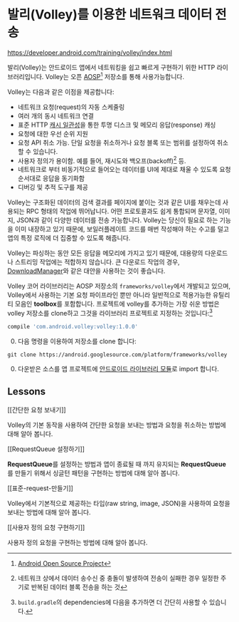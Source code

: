 # 발리(Volley)를 이용한 네트워크 데이터 전송

https://developer.android.com/training/volley/index.html

발리(Volley)는 안드로이드 앱에서 네트워킹을 쉽고 빠르게 구현하기 위한 HTTP 라이브러리입니다. Volley는 오픈 [AOSP](https://android.googlesource.com/platform/frameworks/volley)[^AOSP] 저장소를 통해 사용가능합니다.

[^AOSP]: [Android Open Source Project](https://source.android.com/)

Volley는 다음과 같은 이점을 제공합니다: 

* 네트워크 요청(request)의 자동 스케줄링
* 여러 개의 동시 네트워크 연결
* 표준 HTTP [캐시 일관성](https://ko.wikipedia.org/wiki/%EC%BA%90%EC%8B%9C_%EC%9D%BC%EA%B4%80%EC%84%B1)을 통한 투명 디스크 및 메모리 응답(response) 캐싱
* 요청에 대한 우선 순위 지원
* 요청 API 취소 가능. 단일 요청을 취소하거나 요청 블록 또는 범위를 설정하여 취소할 수 있습니다.
* 사용자 정의가 용이함. 예를 들어, 재시도와 백오프(backoff)[^backoff] 등.
* 네트워크로 부터 비동기적으로 들어오는 데이터를 UI에 제대로 채울 수 있도록 요청 순서대로 응답을 동기화함
* 디버깅 및 추적 도구를 제공

[^backoff]: 네트워크 상에서 데이터 송수신 중 충돌이 발생하여 전송이 실패한 경우 일정한 주기로 반복된 데이터 블록 전송을 하는 것

Volley는 구조화된 데이터의 검색 결과를 페이지에 붙이는 것과 같은 UI를 채우는데 사용되는 RPC 형태의 작업에 뛰어납니다. 어떤 프로토콜과도 쉽게 통합되며 문자열, 이미지, JSON과 같이 다양한 데이터를 전송 가능합니다. Volley는 당신이 필요로 하는 기능을 이미 내장하고 있기 때문에, 보일러플레이트 코드를 매번 작성해야 하는 수고를 덜고 앱의 특정 로직에 더 집중할 수 있도록 해줍니다.

Volley는 파싱하는 동안 모든 응답을 메모리에 가지고 있기 때문에, 대용량의 다운로드나 스트리밍 작업에는 적합하지 않습니다. 큰 다운로드 작업의 경우, [DownloadManager](https://developer.android.com/reference/android/app/DownloadManager.html)와 같은 대안을 사용하는 것이 좋습니다.

Volley 코어 라이브러리는 AOSP 저장소의 `frameworks/volley`에서 개발되고 있으며, Volley에서 사용하는 기본 요청 파이프라인 뿐만 아니라 일반적으로 적용가능한 유틸리티 모음인 **toolbox**를 포함합니다. 프로젝트에 volley를 추가하는 가장 쉬운 방법은 volley 저장소를 clone하고 그것을 라이브러리 프로젝트로 지정하는 것입니다:[^link]

[^link]: `build.gradle`의 dependencies에 다음을 추가하면 더 간단히 사용할 수 있습니다.
 ```groovy
 compile 'com.android.volley:volley:1.0.0'
 ```

0. 다음 명령을 이용하여 저장소를 clone 합니다:
```
git clone https://android.googlesource.com/platform/frameworks/volley
```
0. 다운받은 소스를 앱 프로젝트에 [안드로이드 라이브러리 모듈](https://developer.android.com/studio/projects/android-library.html)로 import 합니다.

## Lessons

[[간단한 요청 보내기]]

Volley의 기본 동작을 사용하여 간단한 요청을 보내는 방법과 요청을 취소하는 방법에 대해 알아 봅니다.

[[RequestQueue 설정하기]]

**RequestQueue**를 설정하는 방법과 앱이 종료될 때 까지 유지되는 **RequestQueue**를 만들기 위해서 싱글턴 패턴을 구현하는 방법에 대해 알아 봅니다.

[[표준-request-만들기]]

Volley에서 기본적으로 제공하는 타입(raw string, image, JSON)을 사용하여 요청을 보내는 방법에 대해 알아 봅니다.

[[사용자 정의 요청 구현하기]]

사용자 정의 요청을 구현하는 방법에 대해 알아 봅니다.